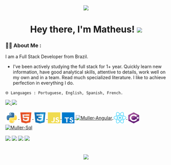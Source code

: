 <div id="header" align="center">
  <img src="https://media.giphy.com/media/du3J3cXyzhj75IOgvA/giphy.gif" width="100"/>
  
  <h1>
    Hey there, I'm Matheus!
    <img src="https://media.giphy.com/media/hvRJCLFzcasrR4ia7z/giphy.gif" width="30px"/>
  </h1>
  </div>

### :technologist: About Me :
I am a Full Stack Developer from Brazil.

- I’ve been actively studying the full stack for 1+ year. Quickly learn new information, have good analytical skills, attentive to details, work well on my own and in a team. Read much specialized literature. I like to achieve perfection in everything I do.

```
🌐 Languages : Portuguese, English, Spanish, French.
```

<div>
  <a href="https://github.com/oMullerr">
  <img height="190em" src="https://github-readme-stats.vercel.app/api?username=oMullerr&show_icons=true&theme=ocean_dark&show_icons&include_all_commits=true&count_private=true"/>
      <img height="190em" src="https://github-readme-stats.vercel.app/api/top-langs/?username=oMullerr&layout=compact&langs_count=7&theme=ocean_dark&show_icons"/>
</div> 

<div style="display: inline_block"><br>
  <img align="center" alt="Muller-Python" height="40" width="40" src="https://raw.githubusercontent.com/devicons/devicon/master/icons/python/python-original.svg">
  <img align="center" alt="Muller-HTML" height="35" width="40" src="https://raw.githubusercontent.com/devicons/devicon/master/icons/html5/html5-original.svg">
  <img align="center" alt="Muller-CSS" height="35" width="40" src="https://raw.githubusercontent.com/devicons/devicon/master/icons/css3/css3-original.svg">
  <img align="center" alt="Muller-Js" height="35" width="40" src="https://raw.githubusercontent.com/devicons/devicon/master/icons/javascript/javascript-plain.svg">
  <img align="center" alt="Muller-Ts" height="35" width="40" src="https://raw.githubusercontent.com/devicons/devicon/master/icons/typescript/typescript-plain.svg">
  <img align="center" alt="Muller-Angular" height="35" width="40" src="https://cdn.jsdelivr.net/gh/devicons/devicon/icons/angularjs/angularjs-plain.svg">
  <img align="center" alt="Muller-React" height="40" width="40" src="https://raw.githubusercontent.com/devicons/devicon/master/icons/react/react-original.svg">  
  <img align="center" alt="Muller-Csharp" height="35" width="40" src="https://raw.githubusercontent.com/devicons/devicon/master/icons/csharp/csharp-original.svg">
  <img align="center" alt="Muller-Sql" height="40" width="40" src="https://cdn.jsdelivr.net/gh/devicons/devicon/icons/mysql/mysql-original.svg">
</div>
  
<div> <br>
  <a href="https://www.instagram.com/matheus_leindorf/" target="_blank"><img src="https://img.shields.io/badge/-Instagram-%23E4405F?style=for-the-badge&logo=instagram&logoColor=white" target="_blank"></a>
 	<a href="https://www.twitch.tv/mullerfps_" target="_blank"><img src="https://img.shields.io/badge/Twitch-9146FF?style=for-the-badge&logo=twitch&logoColor=white"          target="_blank"></a>
  <a href = "mailto:matheus.l.muller@gmail.com"><img src="https://img.shields.io/badge/-Gmail-%23333?style=for-the-badge&logo=gmail&logoColor=white" target="_blank"></a>
  <a href="https://www.linkedin.com/in/matheus-muller-1156471b7/" target="_blank"><img src="https://img.shields.io/badge/-LinkedIn-%230077B5?style=for-the-badge&logo=linkedin&logoColor=white" target="_blank"></a>
  
</div>

  #
<div align=center>
  <img src="https://readme-typing-svg.herokuapp.com?font=Fira+Code&size=32&pause=1000&center=true&vCenter=true&width=600&lines=Hello+World!" />
  </div>

